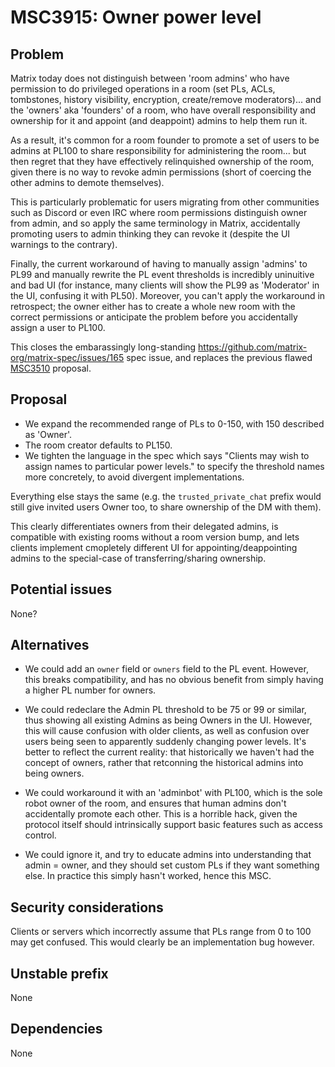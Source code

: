 # MSC3915: Owner power level

## Problem

Matrix today does not distinguish between 'room admins' who have permission to do privileged operations in a room
(set PLs, ACLs, tombstones, history visibility, encryption, create/remove moderators)... and the 'owners' aka 'founders'
of a room, who have overall responsibility and ownership for it and appoint (and deappoint) admins to help them run it.

As a result, it's common for a room founder to promote a set of users to be admins at PL100 to share responsibility
for administering the room... but then regret that they have effectively relinquished ownership of the room, given there
is no way to revoke admin permissions (short of coercing the other admins to demote themselves).

This is particularly problematic for users migrating from other communities such as Discord or even IRC where room
permissions distinguish owner from admin, and so apply the same terminology in Matrix, accidentally promoting users to
admin thinking they can revoke it (despite the UI warnings to the contrary).

Finally, the current workaround of having to manually assign 'admins' to PL99 and manually rewrite the PL event
thresholds is incredibly uninuitive and bad UI (for instance, many clients will show the PL99 as 'Moderator' in the UI,
confusing it with PL50).  Moreover, you can't apply the workaround in retrospect; the owner either has to create a
whole new room with the correct permissions or anticipate the problem before you accidentally assign a user to PL100.

This closes the embarassingly long-standing https://github.com/matrix-org/matrix-spec/issues/165 spec issue, and
replaces the previous flawed [MSC3510](https://github.com/matrix-org/matrix-spec-proposals/pull/3510) proposal.

## Proposal

 * We expand the recommended range of PLs to 0-150, with 150 described as 'Owner'.
 * The room creator defaults to PL150.
 * We tighten the language in the spec which says "Clients may wish to assign names to particular power levels." to
   specify the threshold names more concretely, to avoid divergent implementations.

Everything else stays the same (e.g. the `trusted_private_chat` prefix would still give invited users Owner too, to
share ownership of the DM with them).

This clearly differentiates owners from their delegated admins, is compatible with existing rooms without a room version
bump, and lets clients implement cmopletely different UI for appointing/deappointing admins to the special-case of
transferring/sharing ownership.

## Potential issues

None?

## Alternatives

 * We could add an `owner` field or `owners` field to the PL event. However, this breaks compatibility, and has no
   obvious benefit from simply having a higher PL number for owners.

 * We could redeclare the Admin PL threshold to be 75 or 99 or similar, thus showing all existing Admins as being Owners
   in the UI.  However, this will cause confusion with older clients, as well as confusion over users being seen to
   apparently suddenly changing power levels.  It's better to reflect the current reality: that historically we haven't
   had the concept of owners, rather that retconning the historical admins into being owners.

 * We could workaround it with an 'adminbot' with PL100, which is the sole robot owner of the room, and ensures that
   human admins don't accidentally promote each other.  This is a horrible hack, given the protocol itself should
   intrinsically support basic features such as access control.

 * We could ignore it, and try to educate admins into understanding that admin = owner, and they should set custom PLs
   if they want something else.  In practice this simply hasn't worked, hence this MSC.

## Security considerations

Clients or servers which incorrectly assume that PLs range from 0 to 100 may get confused.  This would clearly be
an implementation bug however.

## Unstable prefix

None

## Dependencies

None
